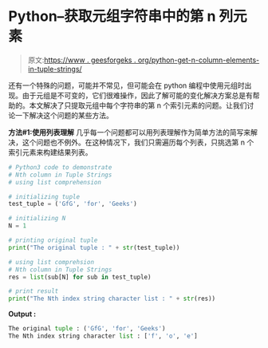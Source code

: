 # Python–获取元组字符串中的第 n 列元素

> 原文:[https://www . geesforgeks . org/python-get-n-column-elements-in-tuple-strings/](https://www.geeksforgeeks.org/python-get-nth-column-elements-in-tuple-strings/)

还有一个特殊的问题，可能并不常见，但可能会在 python 编程中使用元组时出现。由于元组是不可变的，它们很难操作，因此了解可能的变化解决方案总是有帮助的。本文解决了只提取元组中每个字符串的第 n 个索引元素的问题。让我们讨论一下解决这个问题的某些方法。

**方法#1:使用列表理解**
几乎每一个问题都可以用列表理解作为简单方法的简写来解决，这个问题也不例外。在这种情况下，我们只需遍历每个列表，只挑选第 n 个索引元素来构建结果列表。

```py
# Python3 code to demonstrate
# Nth column in Tuple Strings
# using list comprehension

# initializing tuple
test_tuple = ('GfG', 'for', 'Geeks')

# initializing N 
N = 1

# printing original tuple 
print("The original tuple : " + str(test_tuple))

# using list comprehsion
# Nth column in Tuple Strings
res = list(sub[N] for sub in test_tuple)

# print result
print("The Nth index string character list : " + str(res))
```

**Output :**

```py
The original tuple : ('GfG', 'for', 'Geeks')
The Nth index string character list : ['f', 'o', 'e']

```
